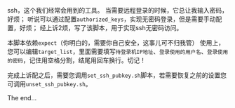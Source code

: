 ssh，这个我们经常会用到的工具。
当需要远程登录的时候，它总让我输入密码，好烦；
听说可以通过配置`authorized_keys`，实现无密码登录，但是需要手动配置，好烦；
经上诉2烦，写了该脚本，用于实现ssh无密码访问。

本脚本依赖`expect`（你明白的，需要你自己安全，这事儿可不归我管）
使用上，您可以编辑`target_list`，里面需要填写`待登录机IP地址`、`登录使用的用户名`、`登录使用的密码`，记住用空格分割，结尾用回车换行。切记！

完成上诉配之后，需要您调用`set_ssh_pubkey.sh`脚本，若需要恢复之前的设置您可调用`unset_ssh_pubkey.sh`。

The end...
